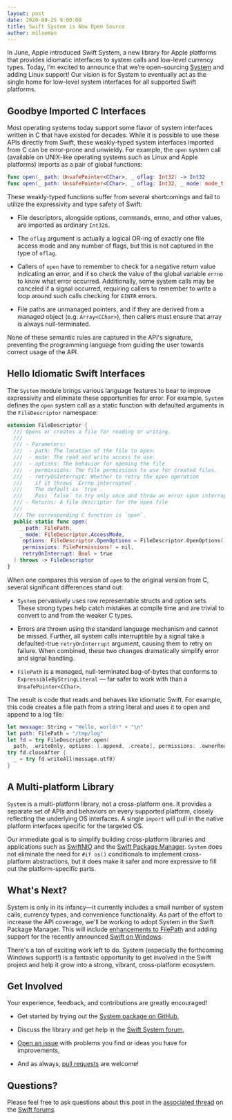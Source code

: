 ```yaml
---
layout: post
date: 2020-09-25 9:00:00
title: Swift System is Now Open Source
author: milseman
---
```


In June, Apple introduced Swift System, a new library for Apple platforms that provides idiomatic interfaces to system calls and low-level currency types. Today, I’m excited to announce that we’re open-sourcing [System](https://github.com/apple/swift-system) and adding Linux support! Our vision is for System to eventually act as the single home for low-level system interfaces for all supported Swift platforms.

## Goodbye Imported C Interfaces

Most operating systems today support some flavor of system interfaces written in C that have existed for decades. While it is possible to use these APIs directly from Swift, these weakly-typed system interfaces imported from C can be error-prone and unwieldy. For example, the `open` system call (available on UNIX-like operating systems such as Linux and Apple platforms) imports as a pair of global functions:

~~~swift
func open(_ path: UnsafePointer<CChar>, _ oflag: Int32) -> Int32
func open(_ path: UnsafePointer<CChar>, _ oflag: Int32, _ mode: mode_t) -> Int32
~~~

These weakly-typed functions suffer from several shortcomings and fail to utilize the expressivity and type safety of Swift:

* File descriptors, alongside options, commands, errno, and other values, are imported as ordinary `Int32`s.

* The `oflag` argument is actually a logical OR-ing of exactly one file access mode and any number of flags, but this is not captured in the type of `oflag`.

* Callers of `open` have to remember to check for a negative return value indicating an error, and if so check the value of the global variable `errno` to know what error occurred. Additionally, some system calls may be canceled if a signal occurred, requiring callers to remember to write a loop around such calls checking for `EINTR` errors.

* File paths are unmanaged pointers, and if they are derived from a managed object (e.g. `Array<CChar>`), then callers must ensure that array is always null-terminated.

None of these semantic rules are captured in the API's signature, preventing the programming language from guiding the user towards correct usage of the API.

## Hello Idiomatic Swift Interfaces

The `System` module brings various language features to bear to improve expressivity and eliminate these opportunities for error.  For example, `System` defines the `open` system call as a static function with defaulted arguments in the `FileDescriptor` namespace:

~~~swift
extension FileDescriptor {
  /// Opens or creates a file for reading or writing.
  ///
  /// - Parameters:
  ///  - path: The location of the file to open.
  ///  - mode: The read and write access to use.
  ///  - options: The behavior for opening the file.
  ///  - permissions: The file permissions to use for created files.
  ///  - retryOnInterrupt: Whether to retry the open operation
  ///    if it throws `Errno.interrupted`.
  ///    The default is `true`.
  ///    Pass `false` to try only once and throw an error upon interruption.
  /// - Returns: A file descriptor for the open file
  ///
  /// The corresponding C function is `open`.
  public static func open(
    _ path: FilePath,
    _ mode: FileDescriptor.AccessMode,
     options: FileDescriptor.OpenOptions = FileDescriptor.OpenOptions(),
     permissions: FilePermissions? = nil,
     retryOnInterrupt: Bool = true
  ) throws -> FileDescriptor
}
~~~

When one compares this version of `open` to the original version from C, several significant differences stand out:

* `System` pervasively uses raw representable structs and option sets.  These strong types help catch mistakes at compile time and are trivial to convert to and from the weaker C types.

* Errors are thrown using the standard language mechanism and cannot be missed.  Further, all system calls interruptible by a signal take a defaulted-true `retryOnInterrupt` argument, causing them to retry on failure.  When combined, these two changes dramatically simplify error and signal handling.

* `FilePath` is a managed, null-terminated bag-of-bytes that conforms to `ExpressibleByStringLiteral` — far safer to work with than a `UnsafePointer<CChar>`.

The result is code that reads and behaves like idiomatic Swift. For example, this code creates a file path from a string literal and uses it to open and append to a log file:

~~~swift
let message: String = "Hello, world!" + "\n"
let path: FilePath = "/tmp/log"
let fd = try FileDescriptor.open(
  path, .writeOnly, options: [.append, .create], permissions: .ownerReadWrite)
try fd.closeAfter {
  _ = try fd.writeAll(message.utf8)
}
~~~

## A Multi-platform Library

`System` is a multi-platform library, not a cross-platform one. It provides a separate set of APIs and behaviors on every supported platform, closely reflecting the underlying OS interfaces. A single `import` will pull in the native platform interfaces specific for the targeted OS.

Our immediate goal is to simplify building cross-platform libraries and applications such as [SwiftNIO](https://github.com/apple/swift-nio) and the [Swift Package Manager](https://github.com/apple/swift-package-manager). `System` does not eliminate the need for `#if os()` conditionals to implement cross-platform abstractions, but it does make it safer and more expressive to fill out the platform-specific parts.

## What's Next?

System is only in its infancy—it currently includes a small number of system calls, currency types, and convenience functionality. As part of the effort to increase the API coverage, we'll be working to adopt System in the Swift Package Manager. This will include [enhancements to FilePath](https://github.com/apple/swift-system/pull/2) and adding support for the recently announced [Swift on Windows](/blog/swift-on-windows/).

There's a ton of exciting work left to do. System (especially the forthcoming Windows support!) is a fantastic opportunity to get involved in the Swift project and help it grow into a strong, vibrant, cross-platform ecosystem.

## Get Involved

Your experience, feedback, and contributions are greatly encouraged!

* Get started by trying out the [System package on GitHub](https://github.com/apple/swift-system),

* Discuss the library and get help in the [Swift System forum](https://forums.swift.org/c/related-projects/system),

* [Open an issue](https://github.com/apple/swift-system/issues) with problems you find or ideas you have for improvements,

* And as always, [pull requests](https://github.com/apple/swift-system/pulls) are welcome!

## Questions?

Please feel free to ask questions about this post in the [associated thread](https://forums.swift.org/t/swift-system-is-now-open-source) on the [Swift forums](https://forums.swift.org/).
